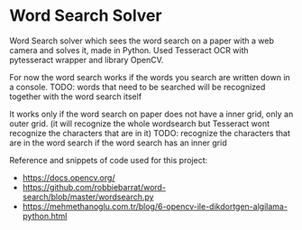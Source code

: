 # Word Search Solver
Word Search solver which sees the word search on a paper with a web camera and solves it, made in Python.
Used Tesseract OCR with pytesseract wrapper and library OpenCV.

For now the word search works if the words you search are written down in a console.
TODO: words that need to be searched will be recognized together with the word search itself

It works only if the word search on paper does not have a inner grid, only an outer grid. (it will recognize the whole wordsearch but Tesseract wont recognize the characters that are in it)
TODO: recognize the characters that are in the word search if the word search has an inner grid

Reference and snippets of code used for this project:
- https://docs.opencv.org/
- https://github.com/robbiebarrat/word-search/blob/master/wordsearch.py
- https://mehmethanoglu.com.tr/blog/6-opencv-ile-dikdortgen-algilama-python.html
